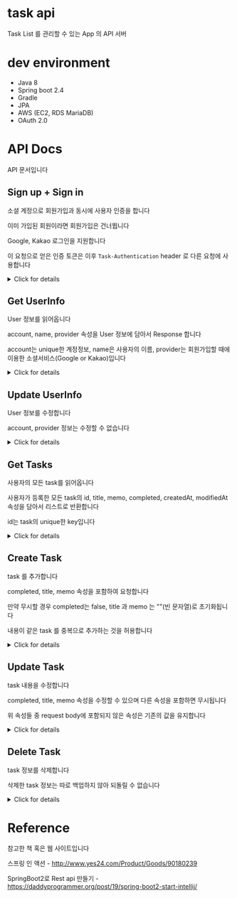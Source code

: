 # task api

Task List 를 관리할 수 있는 App 의 API 서버

# dev environment

- Java 8
- Spring boot 2.4
- Gradle
- JPA
- AWS (EC2, RDS MariaDB)
- OAuth 2.0

# API Docs

API 문서입니다

## Sign up + Sign in

소셜 계정으로 회원가입과 동시에 사용자 인증을 합니다

이미 가입된 회원이라면 회원가입은 건너뜁니다

Google, Kakao 로그인을 지원합니다

이 요청으로 얻은 인증 토큰은 이후 `Task-Authentication` header 로 다른 요청에 사용합니다



<details markdown="1">
<summary>Click for details</summary>

### HTTP Request

소셜 서비스의 OAuth access token 을 query string에 담아서 요청합니다

```HTTP
POST /v2/auth/{social}?accessToken={access token}
```

### Response

성공하면 `200 OK`를 반환하고 body 에 JSON 형태로 errer, data 를 담아주며 data 에는 이후 API를 사용하기 위한 인증 토큰이 있습니다

### Example

Sign up + Sign in 의 예제입니다

#### Request

```HTTP
POST https://task.zziri.me/v2/auth/google?accessToken=123456789123456789123456789
```

#### Response

```HTTP
HTTP/1.1 200 OK
Content-Type: application/json

{
    "error": false,
    "data": "987654321987654321iI0NiIsInJvbGVzIjp"
}
```

</details>



## Get UserInfo

User 정보를 읽어옵니다

account, name, provider 속성을 User 정보에 담아서 Response 합니다

account는 unique한 계정정보, name은 사용자의 이름, provider는 회원가입할 때에 이용한 소셜서비스(Google or Kakao)입니다

<details markdown="1">
<summary>Click for details</summary>

### HTTP Request

```HTTP
GET /v2/user
```

### Request Headers

|Name|Description|
|---|:---:|
|Task-Authentication|{token}|

### Response

성공하면 `200 OK`를 반환하고 body 에 JSON 형태로 errer, data 를 담아주며 data 에는 user info 의 속성들이 있습니다

### Example

Get UserInfo 의 예제입니다

#### Request

```HTTP
GET https://task.zziri.me/v2/user
```

#### Response

```HTTP
HTTP/1.1 200 OK
Content-Type: application/json

{
    "error": false,
    "data": {
        "account": "1234567890151358",
        "name": "zziri",
        "provider": "google"
    }
}
```

</details>

## Update UserInfo

User 정보를 수정합니다

account, provider 정보는 수정할 수 없습니다

<details markdown="1">
<summary>Click for details</summary>

### HTTP Request

```HTTP
PATCH /v2/user
```

### Request Headers

|Name|Description|
|---|:---:|
|Task-Authentication|{token}|

### Request Body

UserInfo 의 속성을 Body에 담아 요청할 수 있습니다. 아래 내용 이외에 다른 속성을 포함하면 무시됩니다.

|Property|Type|Description|
|---|:---:|:---:|
|name|String|사용자의 이름 필드|

### Response

성공하면 `200 OK`를 반환하고 body 에 JSON 형태로 errer, data 를 담아주며 data 에는 수정 후의 user info 의 속성들이 있습니다

### Example

Update UserInfo 의 예제입니다

#### Request

```HTTP
PATCH https://task.zziri.me/v2/user
Content-Type: application/json

{
    "name": "jihoon"
}
```

#### Response

```HTTP
HTTP/1.1 200 OK
Content-Type: application/json

{
    "error": false,
    "data": {
        "account": "1234567890151358",
        "name": "jihoon",
        "provider": "google"
    }
}
```

</details>

## Get Tasks

사용자의 모든 task를 읽어옵니다

사용자가 등록한 모든 task의 id, title, memo, completed, createdAt, modifiedAt 속성을 담아서 리스트로 반환합니다

id는 task의 unique한 key입니다

<details markdown="1">
<summary>Click for details</summary>


### HTTP Request

```HTTP
GET /v2/tasks
```

### Request headers

|Name|Description|
|---|:---:|
|Task-Authentication|{token}|

### Response

성공하면 `200 OK` 를 반환하고 body에 JSON 형태로 error, data 를 담아주며 data 에는 list 형태로 task 들의 속성들이 있습니다

### Examples

Get Tasks 의 예제입니다

#### Request

```HTTP
GET https://task.zziri.me/v2/tasks
```
#### Response

```HTTP
HTTP/1.1 200 OK
Content-Type: application/json

{
    "error": false,
    "data": [
        {
            "id": 65,
            "title": "this is task's title",
            "memo": "this is task's memo",
            "completed": false,
            "createdAt": "2021-06-02T15:48:36",
            "modifiedAt": "2021-06-02T15:48:36"
        }
    ]
}
```

</details>

## Create Task

task 를 추가합니다

completed, title, memo 속성을 포함하여 요청합니다

만약 무시할 경우 completed는 false, title 과 memo 는 ""(빈 문자열)로 초기화됩니다

내용이 같은 task 를 중복으로 추가하는 것을 허용합니다

<details markdown="1">
<summary>Click for details</summary>

### HTTP Request

```HTTP
POST /v2/tasks
```

### Request headers

|Name|Description|
|---|:---:|
|Task-Authentication|{token}|

### Request body

task 의 속성들을 JSON 으로 표현해서 body 에 담아 요청합니다

|Property|Type|Description|
|---|:---:|:---:|
|completed|boolean|task가 완료되었는지 나타내는 속성|
|title|String|task의 제목 필드|
|memo|String|task의 메모 필드|

### Response

성공하면 `201 Created` 상태 코드와 함께 새로 생성된 task 를 response body 에 반환합니다

### Examples

Create Task 의 예제입니다

#### Request

```HTTP
POST https://task.zziri.me/v2/tasks
Content-Type: application/json

{
    "title": "test title"
}
```
#### Response

```HTTP
HTTP/1.1 201 Created
Content-Type: application/json

{
    "error": false,
    "data": {
        "id": 144,
        "title": "test title",
        "memo": "",
        "completed": false,
        "createdAt": "2021-06-17T14:26:43.954",
        "modifiedAt": "2021-06-17T14:26:43.954"
    }
}
```

</details>

## Update Task

task 내용을 수정합니다

completed, title, memo 속성을 수정할 수 있으며 다른 속성을 포함하면 무시됩니다

위 속성들 중 request body에 포함되지 않은 속성은 기존의 값을 유지합니다

<details markdown="1">
<summary>Click for details</summary>

### HTTP Request

```HTTP
PATCH /v2/tasks/{taskId}
```

### Request headers

|Name|Description|
|---|:---:|
|Task-Authentication|{token}|

### Request body

task 의 속성들을 JSON 으로 표현해서 body 에 담아 요청합니다

|Property|Type|Description|
|---|:---:|:---:|
|completed|boolean|task가 완료되었는지 나타내는 속성|
|title|String|task의 제목 필드|
|memo|String|task의 메모 필드|

### Response

성공하면 `200 OK` 상태 코드와 함께 수정 후 task 정보를 response body 에 반환합니다

### Examples

Update Task 의 예제입니다

#### Request

```HTTP
PATCH https://task.zziri.me/v2/tasks/144
Content-Type: application/json

{
    "title": "update"
}
```
#### Response

```HTTP
HTTP/1.1 200 Created
Content-Type: application/json

{
    "error": false,
    "data": {
        "id": 144,
        "title": "update",
        "memo": "",
        "completed": false,
        "createdAt": "2021-06-17T14:26:43.954",
        "modifiedAt": "2021-06-20T16:08:11.233"
    }
}
```

</details>

## Delete Task

task 정보를 삭제합니다

삭제한 task 정보는 따로 백업하지 않아 되돌릴 수 없습니다

<details markdown="1">
<summary>Click for details</summary>

### HTTP Request

```HTTP
DELETE /v2/tasks/{taskId}
```

### Request headers

|Name|Description|
|---|:---:|
|Task-Authentication|{token}|

### Response

성공하면 `200 OK` 상태 코드와 함께 삭제 성공 여부를 response body 에 반환합니다

### Examples

Delete Task 의 예제입니다

#### Request

```HTTP
DELETE https://task.zziri.me/v2/tasks/144
```
#### Response

```HTTP
HTTP/1.1 200 Created
Content-Type: application/json

{
    "error": false,
    "data": null
}
```

</details>


# Reference

참고한 책 혹은 웹 사이트입니다

스프링 인 액션 - http://www.yes24.com/Product/Goods/90180239

SpringBoot2로 Rest api 만들기 - https://daddyprogrammer.org/post/19/spring-boot2-start-intellij/

